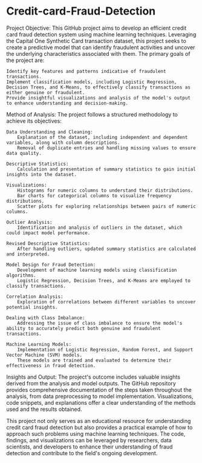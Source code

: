 # Credit-card-Fraud-Detection
Project Objective:
This GitHub project aims to develop an efficient credit card fraud detection system using machine learning techniques. Leveraging the Capital One Synthetic Card transaction dataset, this project seeks to create a predictive model that can identify fraudulent activities and uncover the underlying characteristics associated with them. The primary goals of the project are:

    Identify key features and patterns indicative of fraudulent transactions.
    Implement classification models, including Logistic Regression, Decision Trees, and K-Means, to effectively classify transactions as either genuine or fraudulent.
    Provide insightful visualizations and analysis of the model's output to enhance understanding and decision-making.

Method of Analysis:
The project follows a structured methodology to achieve its objectives:

    Data Understanding and Cleaning:
        Explanation of the dataset, including independent and dependent variables, along with column descriptions.
        Removal of duplicate entries and handling missing values to ensure data quality.

    Descriptive Statistics:
        Calculation and presentation of summary statistics to gain initial insights into the dataset.

    Visualizations:
        Histograms for numeric columns to understand their distributions.
        Bar charts for categorical columns to visualize frequency distributions.
        Scatter plots for exploring relationships between pairs of numeric columns.

    Outlier Analysis:
        Identification and analysis of outliers in the dataset, which could impact model performance.

    Revised Descriptive Statistics:
        After handling outliers, updated summary statistics are calculated and interpreted.

    Model Design for Fraud Detection:
        Development of machine learning models using classification algorithms.
        Logistic Regression, Decision Trees, and K-Means are employed to classify transactions.

    Correlation Analysis:
        Exploration of correlations between different variables to uncover potential insights.

    Dealing with Class Imbalance:
        Addressing the issue of class imbalance to ensure the model's ability to accurately predict both genuine and fraudulent transactions.

    Machine Learning Models:
        Implementation of Logistic Regression, Random Forest, and Support Vector Machine (SVM) models.
        These models are trained and evaluated to determine their effectiveness in fraud detection.

Insights and Output:
The project's outcome includes valuable insights derived from the analysis and model outputs. The GitHub repository provides comprehensive documentation of the steps taken throughout the analysis, from data preprocessing to model implementation. Visualizations, code snippets, and explanations offer a clear understanding of the methods used and the results obtained.

This project not only serves as an educational resource for understanding credit card fraud detection but also provides a practical example of how to approach such problems using machine learning techniques. The code, findings, and visualizations can be leveraged by researchers, data scientists, and developers to enhance their understanding of fraud detection and contribute to the field's ongoing development.
